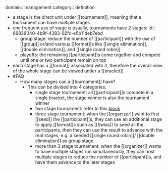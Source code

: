 domain:: management
category:: definition

- a stage is the direct unit under [[tournament]], meaning that a tournament can have multiple stages
- one frequent use of stage is usually, tournaments have 2 stages:
id:: 66826040-4b9f-4383-92fc-e5b11deb7ebd
	- group stage: reduce the number of [[participant]] with the use of [[group]] or/and various [[format]]s like [[single elimination]], [[double elimination]], and [[single round robin]]
	- playoffs: the remaining [[participant]]s come together and compete until one or two participant remain on top
- each stage has a [[format]] associated with it, therefore the overall view of the whole stage can be viewed under a [[bracket]]
- #FAQ
	- How many stages can a [[tournament]] have?
		- This can be divided into 4 categories:
			- single stage tournament: all [[participant]]s compete in a single bracket, the stage winner is also the tournament winner
			- two stage tournament: refer to this [block](((66826040-4b9f-4383-92fc-e5b11deb7ebd)))
			- three stage tournament: when the [[organizer]] want to first [[seed]] the [[participant]]s, they can use an additional stage to apply [[format]]s such as [[Swiss]] to seed all the participants, then they can use the result to advance with the real stages, e.g. a seeded [[single round robin]]/ [[double elimination]] as group stage
			- more than 3 stage tournament: when the [[organizer]] wants to have multiple stages run simultaneously, they can host multiple stages to reduce the number of [[participant]]s, and have them advance to the later stages